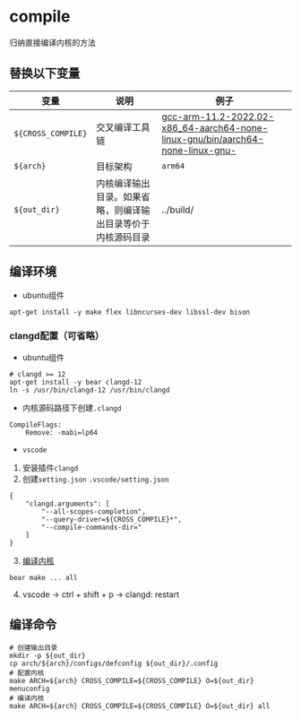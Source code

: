 # compile
归纳直接编译内核的方法

## 替换以下变量
| 变量               | 说明                                                         | 例子                                                                                                                                                                                                         |
| ------------------ | ------------------------------------------------------------ | ------------------------------------------------------------------------------------------------------------------------------------------------------------------------------------------------------------ |
| `${CROSS_COMPILE}` | 交叉编译工具链                                               | [gcc-arm-11.2-2022.02-x86_64-aarch64-none-linux-gnu/bin/aarch64-none-linux-gnu-](https://mirrors.tuna.tsinghua.edu.cn/armbian-releases/_toolchain/gcc-arm-11.2-2022.02-x86_64-aarch64-none-linux-gnu.tar.xz) |
| `${arch}`          | 目标架构                                                     | `arm64`                                                                                                                                                                                                      |
| `${out_dir}`       | 内核编译输出目录。如果省略，则编译输出目录等价于内核源码目录 | ../build/                                                                                                                                                                                                    |

## 编译环境
* ubuntu组件
```bash,editable
apt-get install -y make flex libncurses-dev libssl-dev bison
```
### clangd配置（可省略）
* ubuntu组件
```bash,editable
# clangd >= 12
apt-get install -y bear clangd-12
ln -s /usr/bin/clangd-12 /usr/bin/clangd
```
* 内核源码路径下创建`.clangd`
```
CompileFlags:
    Remove: -mabi=lp64
```
* `vscode`
1. 安装插件`clangd`
2. 创建`setting.json`
`.vscode/setting.json`
```json,editable
{
    "clangd.arguments": [
        "--all-scopes-completion",
        "--query-driver=${CROSS_COMPILE}*",
        "--compile-commands-dir="
    ]
}
```
3. [编译内核](#编译命令)
```
bear make ... all
```
4. vscode -> ctrl + shift + p -> clangd: restart

## 编译命令
```bash,editable
# 创建输出目录
mkdir -p ${out_dir}
cp arch/${arch}/configs/defconfig ${out_dir}/.config
# 配置内核
make ARCH=${arch} CROSS_COMPILE=${CROSS_COMPILE} O=${out_dir} menuconfig
# 编译内核
make ARCH=${arch} CROSS_COMPILE=${CROSS_COMPILE} O=${out_dir} all
```

